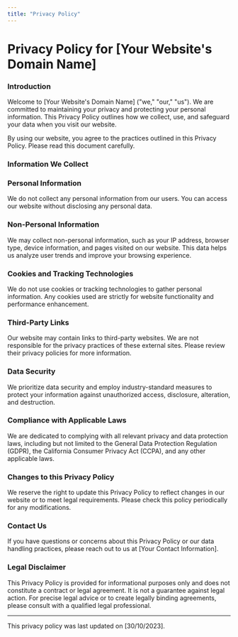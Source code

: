 ```yaml
---
title: "Privacy Policy"
---
```


# Privacy Policy for [Your Website's Domain Name]

### Introduction

Welcome to [Your Website's Domain Name] ("we," "our," "us"). We are committed to maintaining your privacy and protecting your personal information. This Privacy Policy outlines how we collect, use, and safeguard your data when you visit our website.

By using our website, you agree to the practices outlined in this Privacy Policy. Please read this document carefully.

### Information We Collect

### Personal Information

We do not collect any personal information from our users. You can access our website without disclosing any personal data.

### Non-Personal Information

We may collect non-personal information, such as your IP address, browser type, device information, and pages visited on our website. This data helps us analyze user trends and improve your browsing experience.

### Cookies and Tracking Technologies

We do not use cookies or tracking technologies to gather personal information. Any cookies used are strictly for website functionality and performance enhancement.

### Third-Party Links

Our website may contain links to third-party websites. We are not responsible for the privacy practices of these external sites. Please review their privacy policies for more information.

### Data Security

We prioritize data security and employ industry-standard measures to protect your information against unauthorized access, disclosure, alteration, and destruction.

### Compliance with Applicable Laws

We are dedicated to complying with all relevant privacy and data protection laws, including but not limited to the General Data Protection Regulation (GDPR), the California Consumer Privacy Act (CCPA), and any other applicable laws.

### Changes to this Privacy Policy

We reserve the right to update this Privacy Policy to reflect changes in our website or to meet legal requirements. Please check this policy periodically for any modifications.

### Contact Us

If you have questions or concerns about this Privacy Policy or our data handling practices, please reach out to us at [Your Contact Information].

### Legal Disclaimer

This Privacy Policy is provided for informational purposes only and does not constitute a contract or legal agreement. It is not a guarantee against legal action. For precise legal advice or to create legally binding agreements, please consult with a qualified legal professional.

---

This privacy policy was last updated on [30/10/2023].
